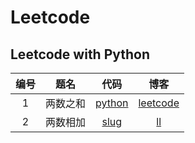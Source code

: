 # Leetcode
## Leetcode with Python

编号 | 题名 | 代码 | 博客
 :-: | :-: | :-: | :-: 
 1   |  两数之和 | [python](/) | [leetcode](/) 
 2   |  两数相加 | [slug](/) | [ll](/)
